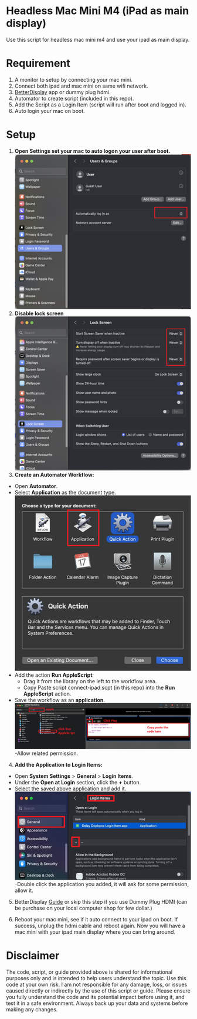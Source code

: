 
# Headless Mac Mini M4 (iPad as main display)
Use this script for headless mac mini m4 and use your ipad as main display. 

# Requirement
1) A monitor to setup by connecting your mac mini. 
2) Connect both ipad and mac mini on same wifi network.
3) [BetterDisplay](https://github.com/waydabber/BetterDisplay) app or dummy plug hdmi.
4) Automator to create script (included in this repo).
5) Add the Script as a Login Item (script will run after boot and logged in).
6) Auto login your mac on boot.



# Setup
1) **Open Settings set your mac to auto logon your user after boot.**
![enter image description here](https://raw.githubusercontent.com/teddybugs/mac-mini-m4-ipad/refs/heads/main/img/1.png)
2) **Disable lock screen**
![enter image description here](https://raw.githubusercontent.com/teddybugs/mac-mini-m4-ipad/refs/heads/main/img/2.png)
3) **Create an Automator Workflow:**
-   Open **Automator**.
-   Select **Application** as the document type.
![enter image description here](https://raw.githubusercontent.com/teddybugs/mac-mini-m4-ipad/refs/heads/main/img/3.png)
-   Add the action **Run AppleScript**:
    -   Drag it from the library on the left to the workflow area.
    -   Copy Paste script connect-ipad.scpt (in this repo) into the **Run AppleScript** action.
-   Save the workflow as an **application**.
![enter image description here](https://raw.githubusercontent.com/teddybugs/mac-mini-m4-ipad/refs/heads/main/img/4.png)
-Allow related permission.

4) **Add the Application to Login Items:**

-   Open **System Settings** > **General** > **Login Items**.
-   Under the **Open at Login** section, click the **+** button.
-   Select the saved above application and add it.
![enter image description here](https://raw.githubusercontent.com/teddybugs/mac-mini-m4-ipad/refs/heads/main/img/5.png)
-Double click the application you added, it will ask for some permission, allow it.

5) BetterDisplay [Guide](betterdisplay.md) or skip this step if you use Dummy Plug HDMI (can be purchase on your local computer shop for few dollar.)

6) Reboot your mac mini, see if it auto connect to your ipad on boot. If success, unplug the hdmi cable and reboot again. Now you will have a mac mini with your ipad main display where you can bring around.

# Disclaimer 
The code, script, or guide provided above is shared for informational purposes only and is intended to help users understand the topic. Use this code at your own risk. I am not responsible for any damage, loss, or issues caused directly or indirectly by the use of this script or guide. Please ensure you fully understand the code and its potential impact before using it, and test it in a safe environment. Always back up your data and systems before making any changes.
